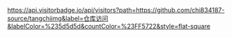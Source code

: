 https://api.visitorbadge.io/api/visitors?path=https://github.com/chi834187-source/tangchiimg&label=仓库访问&labelColor=%235d5d5d&countColor=%23FF5722&style=flat-square

